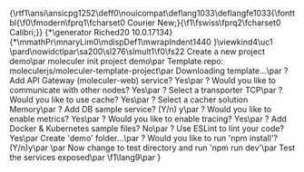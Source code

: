 {\rtf1\ansi\ansicpg1252\deff0\nouicompat\deflang1033\deflangfe1033{\fonttbl{\f0\fmodern\fprq1\fcharset0 Courier New;}{\f1\fswiss\fprq2\fcharset0 Calibri;}}
{\*\generator Riched20 10.0.17134}{\*\mmathPr\mnaryLim0\mdispDef1\mwrapIndent1440 }\viewkind4\uc1 
\pard\nowidctlpar\sa200\sl276\slmult1\f0\fs22 Create a new project demo\par
moleculer init project demo\par
Template repo: moleculerjs/moleculer-template-project\par
Downloading template...\par
? Add API Gateway (moleculer-web) service? Yes\par
? Would you like to communicate with other nodes? Yes\par
? Select a transporter TCP\par
? Would you like to use cache? Yes\par
? Select a cacher solution Memory\par
? Add DB sample service? (Y/n) y\par
? Would you like to enable metrics? Yes\par
? Would you like to enable tracing? Yes\par
? Add Docker & Kubernetes sample files? No\par
? Use ESLint to lint your code? Yes\par
Create 'demo' folder...\par
? Would you like to run 'npm install'? (Y/n)y\par
\par
Now change to test directory and run 'npm run dev'\par
Test the services exposed\par
\f1\lang9\par
}
 